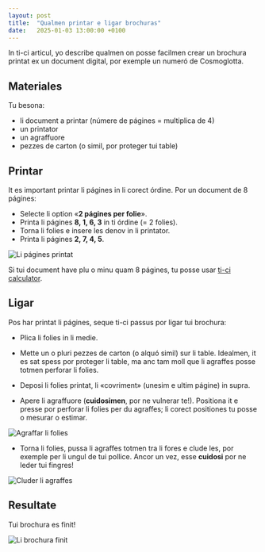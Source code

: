 ```yaml
---
layout: post
title:  "Qualmen printar e ligar brochuras"
date:   2025-01-03 13:00:00 +0100
---
```

In ti-ci articul, yo describe qualmen on posse facilmen crear un brochura printat ex un document digital, por exemple un numeró de Cosmoglotta.

## Materiales

Tu besona:

- li document a printar (númere de págines = multiplica de 4)
- un printator
- un agraffuore
- pezzes de carton (o simil, por proteger tui table)

## Printar

It es important printar li págines in li corect órdine. Por un document de 8 págines:

- Selecte li option «**2 págines per folie**».
- Printa li págines **8, 1, 6, 3** in ti órdine (= 2 folies).
- Torna li folies e insere les denov in li printator.
- Printa li págines **2, 7, 4, 5**.

![Li págines printat](/linguallia/img/1.jpg)

Si tui document have plu o minu quam 8 págines, tu posse usar [ti-ci calculator](https://maedoe.github.io/booklet-page-calculator/).

## Ligar

Pos har printat li págines, seque ti-ci passus por ligar tui brochura:

- Plica li folies in li medie.

- Mette un o pluri pezzes de carton (o alquó simil) sur li table. Idealmen, it es sat spess por proteger li table, ma anc tam moll que li agraffes posse totmen perforar li folies.

- Deposi li folies printat, li «covriment» (unesim e ultim págine) in supra.

- Apere li agraffuore (**cuidosimen**, por ne vulnerar te!). Positiona it e presse por perforar li folies per du agraffes; li corect positiones tu posse o mesurar o estimar.

![Agraffar li folies](/linguallia/img/2.jpg)

- Torna li folies, pussa li agraffes totmen tra li fores e clude les, por exemple per li ungul de tui pollice. Ancor un vez, esse **cuidosi** por ne leder tui fingres!

![Cluder li agraffes](/linguallia/img/3.jpg)

## Resultate

Tui brochura es finit!

![Li brochura finit](/linguallia/img/4.jpg)
